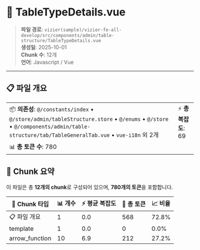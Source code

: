 # 📄 TableTypeDetails.vue

> **파일 경로**: `vizier(sample)/vizier-fe-all-develop/src/components/admin/table-structure/TableTypeDetails.vue`  
> **생성일**: 2025-10-01  
> **Chunk 수**: 12개  
> **언어**: Javascript / Vue
---


## 📋 파일 개요

| | |
|--|--|
| 📦 **의존성**: `@/constants/index` • `@/store/admin/tableStructure.store` • `@/enums` • `@/store` • `@/components/admin/table-structure/tab/TableGeneralTab.vue` • `vue-i18n` 외 2개 | ⚡ **총 복잡도**: 69 |
| 📊 **총 토큰 수**: 780 |  |






## 🧩 Chunk 요약

이 파일은 총 **12개의 chunk**로 구성되어 있으며, **780개의 토큰**을 포함합니다.

| 🧩 Chunk 타입 | 📊 개수 | ⚡ 평균 복잡도 | 📝 총 토큰 | 📈 비율 |
|---------------|--------|-------------|----------|--------|
| 📋 파일 개요 | 1 | 0.0 | 568 | 72.8% |
| template | 1 | 0.0 | 0 | 0.0% |
| arrow_function | 10 | 6.9 | 212 | 27.2% |

